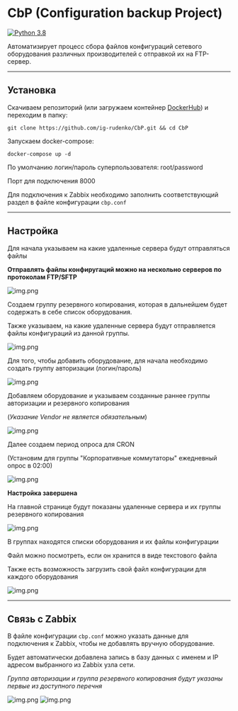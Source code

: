# CbP (Configuration backup Project)

[![Python 3.8](https://img.shields.io/badge/python-3.8-blue.svg)](https://www.python.org/downloads/release/python-380/)

Автоматизирует процесс сбора файлов конфигураций сетевого оборудования 
различных производителей с отправкой их на FTP-сервер.

---

## Установка

Скачиваем репозиторий (или загружаем контейнер [DockerHub](https://hub.docker.com/r/irudenko/cbp)) и переходим в папку:

    git clone https://github.com/ig-rudenko/CbP.git && cd CbP

Запускаем docker-compose:

    docker-compose up -d

По умолчанию логин/пароль суперпользователя: root/password

Порт для подключения 8000

Для подключения к Zabbix необходимо заполнить соответствующий раздел в файле конфигурации `cbp.conf`

---
## Настройка
Для начала указываем на какие удаленные сервера будут отправляться файлы

**Отправлять файлы конфиругаций можно на нескольно серверов по 
протоколам FTP/SFTP**

![img.png](static/img/img6.png)

Создаем группу резервного копирования, которая в дальнейшем будет 
содержать в себе список оборудования. 

Также указываем, на какие удаленные сервера будут отправляется 
файлы конфигураций из данной группы.

![img.png](static/img/img7.png)

Для того, чтобы добавить оборудование, для начала необходимо создать 
группу авторизации (логин/пароль)

![img.png](static/img/img8.png)

Добавляем оборудование и указываем созданные раннее группы 
авторизации и резервного копирования

(_Указание Vendor не является обязательным_)

![img.png](static/img/img9.png)

Далее создаем период опроса для CRON

(Установим для группы "Корпоративные коммутаторы" ежедневный 
опрос в 02:00)

![img.png](static/img/img10.png)

**Настройка завершена**

На главной странице будут показаны удаленные сервера и их группы резервного копирования

![img.png](static/img/img.png)

В группах находятся списки оборудования и их файлы конфигурации

Файл можно посмотреть, если он хранится в виде текстового файла

Также есть возможность загрузить свой файл конфигурации для каждого оборудования

![img.png](static/img/img5.png)

---
## Связь с Zabbix

В файле конфигурации `cbp.conf` можно указать данные для подключения 
к Zabbix, чтобы не добавлять вручную оборудование.

Будет автоматически добавлена запись в базу данных с именем и 
IP адресом выбранного из Zabbix узла сети.

_Группа авторизации и группа резервного копирования будут 
указаны первые из доступного перечня_


![img.png](static/img/img3.png)
![img.png](static/img/img4.png)
